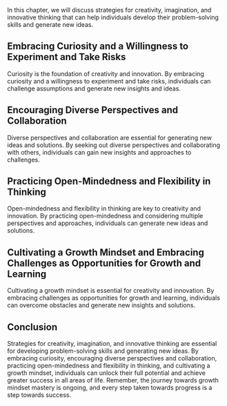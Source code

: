 
In this chapter, we will discuss strategies for creativity, imagination, and innovative thinking that can help individuals develop their problem-solving skills and generate new ideas.

Embracing Curiosity and a Willingness to Experiment and Take Risks
------------------------------------------------------------------

Curiosity is the foundation of creativity and innovation. By embracing curiosity and a willingness to experiment and take risks, individuals can challenge assumptions and generate new insights and ideas.

Encouraging Diverse Perspectives and Collaboration
--------------------------------------------------

Diverse perspectives and collaboration are essential for generating new ideas and solutions. By seeking out diverse perspectives and collaborating with others, individuals can gain new insights and approaches to challenges.

Practicing Open-Mindedness and Flexibility in Thinking
------------------------------------------------------

Open-mindedness and flexibility in thinking are key to creativity and innovation. By practicing open-mindedness and considering multiple perspectives and approaches, individuals can generate new ideas and solutions.

Cultivating a Growth Mindset and Embracing Challenges as Opportunities for Growth and Learning
----------------------------------------------------------------------------------------------

Cultivating a growth mindset is essential for creativity and innovation. By embracing challenges as opportunities for growth and learning, individuals can overcome obstacles and generate new insights and solutions.

Conclusion
----------

Strategies for creativity, imagination, and innovative thinking are essential for developing problem-solving skills and generating new ideas. By embracing curiosity, encouraging diverse perspectives and collaboration, practicing open-mindedness and flexibility in thinking, and cultivating a growth mindset, individuals can unlock their full potential and achieve greater success in all areas of life. Remember, the journey towards growth mindset mastery is ongoing, and every step taken towards progress is a step towards success.
